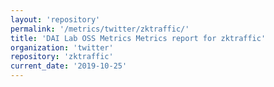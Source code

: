 ```yaml
---
layout: 'repository'
permalink: '/metrics/twitter/zktraffic/'
title: 'DAI Lab OSS Metrics Metrics report for zktraffic'
organization: 'twitter'
repository: 'zktraffic'
current_date: '2019-10-25'
---
```

